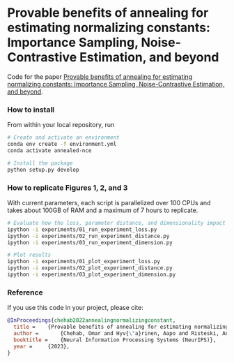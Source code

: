 # Provable benefits of annealing for estimating normalizing constants: Importance Sampling, Noise-Contrastive Estimation, and beyond

Code for the paper <a href="" target="_blank">Provable benefits of annealing for estimating normalizing constants: Importance Sampling, Noise-Contrastive Estimation, and beyond</a>. 

### How to install

From within your local repository, run

```bash
# Create and activate an environment
conda env create -f environment.yml
conda activate annealed-nce

# Install the package
python setup.py develop
```

### How to replicate Figures 1, 2, and 3

With current parameters, each script is parallelized over 100 CPUs and takes about 100GB of RAM and a maximum of 7 hours to replicate.

```bash
# Evaluate how the loss, parameter distance, and dimensionality impact the estimation error
ipython -i experiments/01_run_experiment_loss.py
ipython -i experiments/02_run_experiment_distance.py
ipython -i experiments/03_run_experiment_dimension.py

# Plot results
ipython -i experiments/01_plot_experiment_loss.py
ipython -i experiments/02_plot_experiment_distance.py
ipython -i experiments/03_plot_experiment_dimension.py
```

### Reference

If you use this code in your project, please cite:

```bib
@InProceedings{chehab2022annealingnormalizingconstant,
  title = 	 {Provable benefits of annealing for estimating normalizing constants: Importance Sampling, Noise-Contrastive Estimation, and beyond},
  author =       {Chehab, Omar and Hyv{\"a}rinen, Aapo and Risteski, Andrej},
  booktitle = 	 {Neural Information Processing Systems (NeurIPS)},
  year = 	 {2023},
}
```

